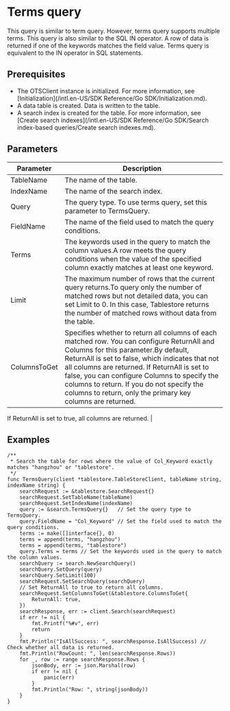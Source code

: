 # Terms query

This query is similar to term query. However, terms query supports multiple terms. This query is also similar to the SQL IN operator. A row of data is returned if one of the keywords matches the field value. Terms query is equivalent to the IN operator in SQL statements.

## Prerequisites

-   The OTSClient instance is initialized. For more information, see [Initialization](/intl.en-US/SDK Reference/Go SDK/Initialization.md).
-   A data table is created. Data is written to the table.
-   A search index is created for the table. For more information, see [Create search indexes](/intl.en-US/SDK Reference/Go SDK/Search index-based queries/Create search indexes.md).

## Parameters

|Parameter|Description|
|---------|-----------|
|TableName|The name of the table.|
|IndexName|The name of the search index.|
|Query|The query type. To use terms query, set this parameter to TermsQuery.|
|FieldName|The name of the field used to match the query conditions.|
|Terms|The keywords used in the query to match the column values.A row meets the query conditions when the value of the specified column exactly matches at least one keyword. |
|Limit|The maximum number of rows that the current query returns.To query only the number of matched rows but not detailed data, you can set Limit to 0. In this case, Tablestore returns the number of matched rows without data from the table. |
|ColumnsToGet|Specifies whether to return all columns of each matched row. You can configure ReturnAll and Columns for this parameter.By default, ReturnAll is set to false, which indicates that not all columns are returned. If ReturnAll is set to false, you can configure Columns to specify the columns to return. If you do not specify the columns to return, only the primary key columns are returned.

If ReturnAll is set to true, all columns are returned. |

## Examples

```
/**
 * Search the table for rows where the value of Col_Keyword exactly matches "hangzhou" or "tablestore".
 */
func TermsQuery(client *tablestore.TableStoreClient, tableName string, indexName string) {
    searchRequest := &tablestore.SearchRequest{}
    searchRequest.SetTableName(tableName)
    searchRequest.SetIndexName(indexName)
    query := &search.TermsQuery{}   // Set the query type to TermsQuery.
    query.FieldName = "Col_Keyword" // Set the field used to match the query conditions.
    terms := make([]interface{}, 0)
    terms = append(terms, "hangzhou")
    terms = append(terms, "tablestore")
    query.Terms = terms // Set the keywords used in the query to match the column values.
    searchQuery := search.NewSearchQuery()
    searchQuery.SetQuery(query)
    searchQuery.SetLimit(100)
    searchRequest.SetSearchQuery(searchQuery)
    // Set ReturnAll to true to return all columns.
    searchRequest.SetColumnsToGet(&tablestore.ColumnsToGet{
        ReturnAll: true,
    })
    searchResponse, err := client.Search(searchRequest)
    if err != nil {
        fmt.Printf("%#v", err)
        return
    }
    fmt.Println("IsAllSuccess: ", searchResponse.IsAllSuccess) // Check whether all data is returned.
    fmt.Println("RowCount: ", len(searchResponse.Rows))
    for _, row := range searchResponse.Rows {
        jsonBody, err := json.Marshal(row)
        if err != nil {
            panic(err)
        }
        fmt.Println("Row: ", string(jsonBody))
    }
}
```

